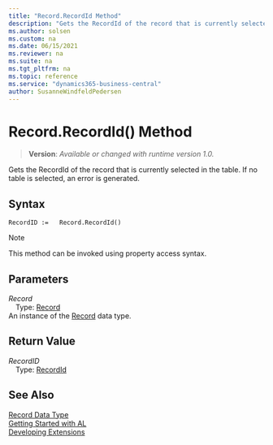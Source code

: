 ```yaml
---
title: "Record.RecordId Method"
description: "Gets the RecordId of the record that is currently selected in the table. If no table is selected, an error is generated."
ms.author: solsen
ms.custom: na
ms.date: 06/15/2021
ms.reviewer: na
ms.suite: na
ms.tgt_pltfrm: na
ms.topic: reference
ms.service: "dynamics365-business-central"
author: SusanneWindfeldPedersen
---
```

[//]: # (START>DO_NOT_EDIT)
[//]: # (IMPORTANT:Do not edit any of the content between here and the END>DO_NOT_EDIT.)
[//]: # (Any modifications should be made in the .xml files in the ModernDev repo.)
# Record.RecordId() Method
> **Version**: _Available or changed with runtime version 1.0._

Gets the RecordId of the record that is currently selected in the table. If no table is selected, an error is generated.


## Syntax
```AL
RecordID :=   Record.RecordId()
```
> [!NOTE]
> This method can be invoked using property access syntax.

## Parameters
*Record*  
&emsp;Type: [Record](record-data-type.md)  
An instance of the [Record](record-data-type.md) data type.  

## Return Value
*RecordID*  
&emsp;Type: [RecordId](../recordid/recordid-data-type.md)  



[//]: # (IMPORTANT: END>DO_NOT_EDIT)
## See Also
[Record Data Type](record-data-type.md)  
[Getting Started with AL](../../devenv-get-started.md)  
[Developing Extensions](../../devenv-dev-overview.md)